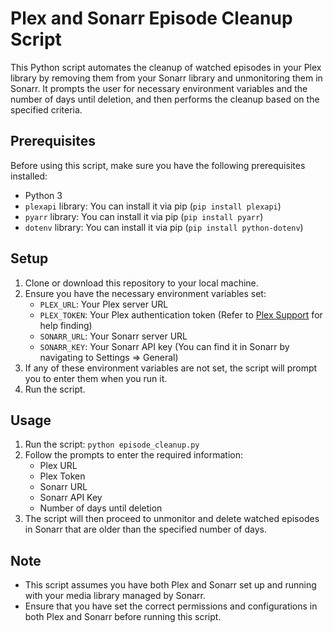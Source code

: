 # Plex and Sonarr Episode Cleanup Script

This Python script automates the cleanup of watched episodes in your Plex library by removing them from your Sonarr library and unmonitoring them in Sonarr. It prompts the user for necessary environment variables and the number of days until deletion, and then performs the cleanup based on the specified criteria.

## Prerequisites

Before using this script, make sure you have the following prerequisites installed:

- Python 3
- `plexapi` library: You can install it via pip (`pip install plexapi`)
- `pyarr` library: You can install it via pip (`pip install pyarr`)
- `dotenv` library: You can install it via pip (`pip install python-dotenv`)

## Setup

1. Clone or download this repository to your local machine.
2. Ensure you have the necessary environment variables set:
   - `PLEX_URL`: Your Plex server URL
   - `PLEX_TOKEN`: Your Plex authentication token (Refer to [Plex Support](https://support.plex.tv/articles/204059436-finding-an-authentication-token-x-plex-token/) for help finding)
   - `SONARR_URL`: Your Sonarr server URL
   - `SONARR_KEY`: Your Sonarr API key (You can find it in Sonarr by navigating to Settings => General)
3. If any of these environment variables are not set, the script will prompt you to enter them when you run it.
4. Run the script.

## Usage

1. Run the script: `python episode_cleanup.py`
2. Follow the prompts to enter the required information:
   - Plex URL
   - Plex Token
   - Sonarr URL
   - Sonarr API Key
   - Number of days until deletion
3. The script will then proceed to unmonitor and delete watched episodes in Sonarr that are older than the specified number of days.

## Note

- This script assumes you have both Plex and Sonarr set up and running with your media library managed by Sonarr.
- Ensure that you have set the correct permissions and configurations in both Plex and Sonarr before running this script.